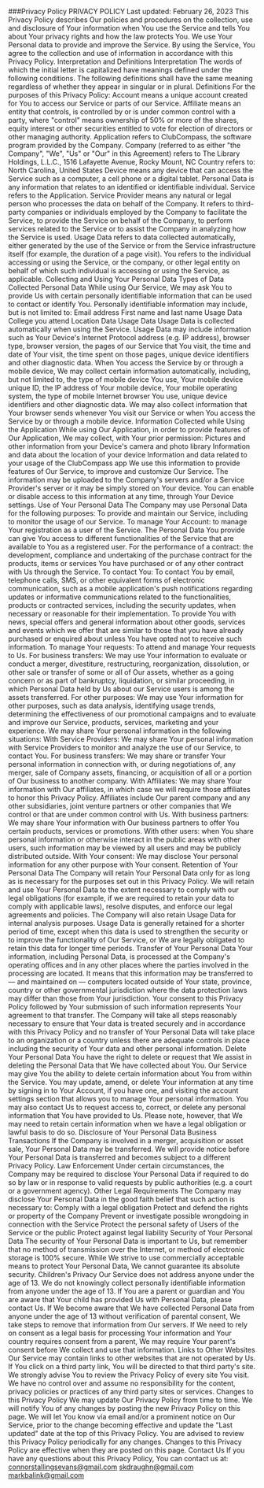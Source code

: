 ###Privacy Policy
      PRIVACY POLICY Last updated: February 26, 2023 This Privacy Policy
      describes Our policies and procedures on the collection, use and
      disclosure of Your information when You use the Service and tells You
      about Your privacy rights and how the law protects You. We use Your
      Personal data to provide and improve the Service. By using the Service,
      You agree to the collection and use of information in accordance with this
      Privacy Policy. Interpretation and Definitions Interpretation The words of
      which the initial letter is capitalized have meanings defined under the
      following conditions. The following definitions shall have the same
      meaning regardless of whether they appear in singular or in plural.
      Definitions For the purposes of this Privacy Policy: Account means a
      unique account created for You to access our Service or parts of our
      Service. Affiliate means an entity that controls, is controlled by or is
      under common control with a party, where "control" means ownership of 50%
      or more of the shares, equity interest or other securities entitled to
      vote for election of directors or other managing authority. Application
      refers to ClubCompass, the software program provided by the Company.
      Company (referred to as either "the Company", "We", "Us" or "Our" in this
      Agreement) refers to The Library Holdings, L.L.C., 1516 Lafayette Avenue,
      Rocky Mount, NC Country refers to: North Carolina, United States Device
      means any device that can access the Service such as a computer, a cell
      phone or a digital tablet. Personal Data is any information that relates
      to an identified or identifiable individual. Service refers to the
      Application. Service Provider means any natural or legal person who
      processes the data on behalf of the Company. It refers to third-party
      companies or individuals employed by the Company to facilitate the
      Service, to provide the Service on behalf of the Company, to perform
      services related to the Service or to assist the Company in analyzing how
      the Service is used. Usage Data refers to data collected automatically,
      either generated by the use of the Service or from the Service
      infrastructure itself (for example, the duration of a page visit). You
      refers to the individual accessing or using the Service, or the company,
      or other legal entity on behalf of which such individual is accessing or
      using the Service, as applicable. Collecting and Using Your Personal Data
      Types of Data Collected Personal Data While using Our Service, We may ask
      You to provide Us with certain personally identifiable information that
      can be used to contact or identify You. Personally identifiable
      information may include, but is not limited to: Email address First name
      and last name Usage Data College you attend Location Data Usage Data Usage
      Data is collected automatically when using the Service. Usage Data may
      include information such as Your Device's Internet Protocol address (e.g.
      IP address), browser type, browser version, the pages of our Service that
      You visit, the time and date of Your visit, the time spent on those pages,
      unique device identifiers and other diagnostic data. When You access the
      Service by or through a mobile device, We may collect certain information
      automatically, including, but not limited to, the type of mobile device
      You use, Your mobile device unique ID, the IP address of Your mobile
      device, Your mobile operating system, the type of mobile Internet browser
      You use, unique device identifiers and other diagnostic data. We may also
      collect information that Your browser sends whenever You visit our Service
      or when You access the Service by or through a mobile device. Information
      Collected while Using the Application While using Our Application, in
      order to provide features of Our Application, We may collect, with Your
      prior permission: Pictures and other information from your Device's camera
      and photo library Information and data about the location of your device
      Information and data related to your usage of the ClubCompass app We use
      this information to provide features of Our Service, to improve and
      customize Our Service. The information may be uploaded to the Company's
      servers and/or a Service Provider's server or it may be simply stored on
      Your device. You can enable or disable access to this information at any
      time, through Your Device settings. Use of Your Personal Data The Company
      may use Personal Data for the following purposes: To provide and maintain
      our Service, including to monitor the usage of our Service. To manage Your
      Account: to manage Your registration as a user of the Service. The
      Personal Data You provide can give You access to different functionalities
      of the Service that are available to You as a registered user. For the
      performance of a contract: the development, compliance and undertaking of
      the purchase contract for the products, items or services You have
      purchased or of any other contract with Us through the Service. To contact
      You: To contact You by email, telephone calls, SMS, or other equivalent
      forms of electronic communication, such as a mobile application's push
      notifications regarding updates or informative communications related to
      the functionalities, products or contracted services, including the
      security updates, when necessary or reasonable for their implementation.
      To provide You with news, special offers and general information about
      other goods, services and events which we offer that are similar to those
      that you have already purchased or enquired about unless You have opted
      not to receive such information. To manage Your requests: To attend and
      manage Your requests to Us. For business transfers: We may use Your
      information to evaluate or conduct a merger, divestiture, restructuring,
      reorganization, dissolution, or other sale or transfer of some or all of
      Our assets, whether as a going concern or as part of bankruptcy,
      liquidation, or similar proceeding, in which Personal Data held by Us
      about our Service users is among the assets transferred. For other
      purposes: We may use Your information for other purposes, such as data
      analysis, identifying usage trends, determining the effectiveness of our
      promotional campaigns and to evaluate and improve our Service, products,
      services, marketing and your experience. We may share Your personal
      information in the following situations: With Service Providers: We may
      share Your personal information with Service Providers to monitor and
      analyze the use of our Service, to contact You. For business transfers: We
      may share or transfer Your personal information in connection with, or
      during negotiations of, any merger, sale of Company assets, financing, or
      acquisition of all or a portion of Our business to another company. With
      Affiliates: We may share Your information with Our affiliates, in which
      case we will require those affiliates to honor this Privacy Policy.
      Affiliates include Our parent company and any other subsidiaries, joint
      venture partners or other companies that We control or that are under
      common control with Us. With business partners: We may share Your
      information with Our business partners to offer You certain products,
      services or promotions. With other users: when You share personal
      information or otherwise interact in the public areas with other users,
      such information may be viewed by all users and may be publicly
      distributed outside. With Your consent: We may disclose Your personal
      information for any other purpose with Your consent. Retention of Your
      Personal Data The Company will retain Your Personal Data only for as long
      as is necessary for the purposes set out in this Privacy Policy. We will
      retain and use Your Personal Data to the extent necessary to comply with
      our legal obligations (for example, if we are required to retain your data
      to comply with applicable laws), resolve disputes, and enforce our legal
      agreements and policies. The Company will also retain Usage Data for
      internal analysis purposes. Usage Data is generally retained for a shorter
      period of time, except when this data is used to strengthen the security
      or to improve the functionality of Our Service, or We are legally
      obligated to retain this data for longer time periods. Transfer of Your
      Personal Data Your information, including Personal Data, is processed at
      the Company's operating offices and in any other places where the parties
      involved in the processing are located. It means that this information may
      be transferred to — and maintained on — computers located outside of Your
      state, province, country or other governmental jurisdiction where the data
      protection laws may differ than those from Your jurisdiction. Your consent
      to this Privacy Policy followed by Your submission of such information
      represents Your agreement to that transfer. The Company will take all
      steps reasonably necessary to ensure that Your data is treated securely
      and in accordance with this Privacy Policy and no transfer of Your
      Personal Data will take place to an organization or a country unless there
      are adequate controls in place including the security of Your data and
      other personal information. Delete Your Personal Data You have the right
      to delete or request that We assist in deleting the Personal Data that We
      have collected about You. Our Service may give You the ability to delete
      certain information about You from within the Service. You may update,
      amend, or delete Your information at any time by signing in to Your
      Account, if you have one, and visiting the account settings section that
      allows you to manage Your personal information. You may also contact Us to
      request access to, correct, or delete any personal information that You
      have provided to Us. Please note, however, that We may need to retain
      certain information when we have a legal obligation or lawful basis to do
      so. Disclosure of Your Personal Data Business Transactions If the Company
      is involved in a merger, acquisition or asset sale, Your Personal Data may
      be transferred. We will provide notice before Your Personal Data is
      transferred and becomes subject to a different Privacy Policy. Law
      Enforcement Under certain circumstances, the Company may be required to
      disclose Your Personal Data if required to do so by law or in response to
      valid requests by public authorities (e.g. a court or a government
      agency). Other Legal Requirements The Company may disclose Your Personal
      Data in the good faith belief that such action is necessary to: Comply
      with a legal obligation Protect and defend the rights or property of the
      Company Prevent or investigate possible wrongdoing in connection with the
      Service Protect the personal safety of Users of the Service or the public
      Protect against legal liability Security of Your Personal Data The
      security of Your Personal Data is important to Us, but remember that no
      method of transmission over the Internet, or method of electronic storage
      is 100% secure. While We strive to use commercially acceptable means to
      protect Your Personal Data, We cannot guarantee its absolute security.
      Children's Privacy Our Service does not address anyone under the age of
      13. We do not knowingly collect personally identifiable information from
      anyone under the age of 13. If You are a parent or guardian and You are
      aware that Your child has provided Us with Personal Data, please contact
      Us. If We become aware that We have collected Personal Data from anyone
      under the age of 13 without verification of parental consent, We take
      steps to remove that information from Our servers. If We need to rely on
      consent as a legal basis for processing Your information and Your country
      requires consent from a parent, We may require Your parent's consent
      before We collect and use that information. Links to Other Websites Our
      Service may contain links to other websites that are not operated by Us.
      If You click on a third party link, You will be directed to that third
      party's site. We strongly advise You to review the Privacy Policy of every
      site You visit. We have no control over and assume no responsibility for
      the content, privacy policies or practices of any third party sites or
      services. Changes to this Privacy Policy We may update Our Privacy Policy
      from time to time. We will notify You of any changes by posting the new
      Privacy Policy on this page. We will let You know via email and/or a
      prominent notice on Our Service, prior to the change becoming effective
      and update the "Last updated" date at the top of this Privacy Policy. You
      are advised to review this Privacy Policy periodically for any changes.
      Changes to this Privacy Policy are effective when they are posted on this
      page. Contact Us If you have any questions about this Privacy Policy, You
      can contact us at: connorstallingsevans@gmail.com skdraughn@gmail.com
      markbalink@gmail.com
